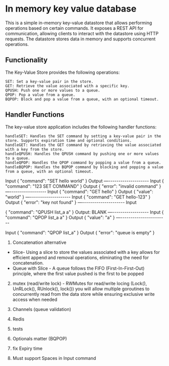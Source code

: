 # In memory key value database

This is a simple in-memory key-value datastore that allows performing operations based on certain commands. It exposes a REST API for communication, allowing clients to interact with the datastore using HTTP requests. The datastore stores data in memory and supports concurrent operations.



## Functionality

The Key-Value Store provides the following operations:

    SET: Set a key-value pair in the store.
    GET: Retrieve the value associated with a specific key.
    QPUSH: Push one or more values to a queue.
    QPOP: Pop a value from a queue.
    BQPOP: Block and pop a value from a queue, with an optional timeout.




## Handler Functions

The key-value store application includes the following handler functions:

    handleSET: Handles the SET command by setting a key-value pair in the store. Supports expiration time and optional conditions.
    handleGET: Handles the GET command by retrieving the value associated with a key from the store.
    handleQPUSH: Handles the QPUSH command by pushing one or more values to a queue.
    handleQPOP: Handles the QPOP command by popping a value from a queue.
    handleBQPOP: Handles the BQPOP command by blocking and popping a value from a queue, with an optional timeout.





Input
{
"command": "SET hello world"
}
Output
—--------------------
Input
{
"command": "123 SET COMMAND"
}
Output
{
"error": "invalid command"
}
—------------------
Input
{
"command": "GET hello"
}
Output
{
"value": "world"
}
—--------------------
Input
{
"command": "GET hello-123"
}
Output
{
"error": "key not found"
}
—---------------------
Input

{
"command": "QPUSH list_a a"
}
Output: BLANK
—------------------
Input
{
"command": "QPOP list_a a"
}
Output
{
"value": "a"
}
—-----------------------

Input
{
"command": "QPOP list_a"
}
Output
{
"error": "queue is empty"
}



1) Concatenation alternative
- Slice- Using a slice to store the values associated with a key allows for efficient append and removal operations, eliminating the need   for concatenation.
- Queue with Slice - A queue follows the FIFO (First-In-First-Out) principle, where the first value pushed is the first to be popped



2) mutex (read/write lock) - RWMutes for read/write locing (Lock(), UnRLock(), RUnlock(), lock())
you will allow multiple goroutines to concurrently read from the data store while ensuring exclusive write access when needed


3) Channels (queue validation)


4) Redis
5) tests
6) Optionals matter (BQPOP)
7) fix Expiry time
8) Must support Spaces in Input command
